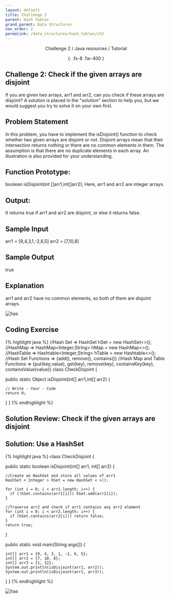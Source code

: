 ```yaml
---
layout: default
title: Challenge 2
parent: Hash Tables
grand_parent: Data Structures
nav_order: 2
permalink: /data_structures/hash_tables/ch2
---
```

<div align="center" markdown="1">
Challenge 2 / Java resources / Tutorial

{: .fs-8 .fw-400 }
</div>

## Challenge 2: Check if the given arrays are disjoint

If you are given two arrays, arr1 and arr2, can you check if these arrays are disjoint? A solution is placed in the "solution" section to help you, but we would suggest you try to solve it on your own first.

## Problem Statement
In this problem, you have to implement the isDisjoint() function to check whether two given arrays are disjoint or not. Disjoint arrays mean that their intersection returns nothing or there are no common elements in them. The assumption is that there are no duplicate elements in each array. An illustration is also provided for your understanding.

## Function Prototype:
boolean isDisjoint(int []arr1,int[]arr2);
Here, arr1 and arr2 are integer arrays.

## Output:
It returns true if arr1 and arr2 are disjoint, or else it returns false.

## Sample Input
arr1 = [9,4,3,1,-2,6,5]
arr2 = [7,10,8]

## Sample Output
true

## Explanation
arr1 and arr2 have no common elements, so both of them are disjoint arrays.

![has](https://raw.githubusercontent.com/TestJavaDev/java-resources/master/resources/has/has25.png)

## Coding Exercise

{% highlight java %}
//Hash Set  =>  HashSet<Integer> hSet = new HashSet<>();
//HashMap   =>  HashMap<Integer,String> hMap = new HashMap<>();  
//HashTable =>  Hashtable<Integer,String> hTable = new Hashtable<>();  
//Hash Set Functions => {add(), remove(), contains()}
//Hash Map and Table Functions => {put(key,value), get(key), remove(key), containsKey(key), containsValue(value)}
class CheckDisjoint {

  public static Object isDisjoint(int[] arr1,int[] arr2) {

    // Write - Your - Code    
    return 0;    
  } 
}
{% endhighlight %}

## Solution Review: Check if the given arrays are disjoint

## Solution: Use a HashSet

{% highlight java %}
class CheckDisjoint {

  public static boolean isDisjoint(int[] arr1, int[] arr2) {

    //Create an HashSet and store all values of arr1   
    HashSet < Integer > hSet = new HashSet < >();

    for (int i = 0; i < arr1.length; i++) {
      if (!hSet.contains(arr1[i])) hSet.add(arr1[i]);
    }

    //Traverse arr2 and check if arr1 contains any arr2 element
    for (int i = 0; i < arr2.length; i++) {
      if (hSet.contains(arr2[i])) return false;
    }
    return true;
  }
  
  public static void main(String args[]) {
   
    int[] arr1 = {9, 4, 3, 1, -2, 6, 5};
    int[] arr2 = {7, 10, 8};
    int[] arr3 = {1, 12};
    System.out.println(isDisjoint(arr1, arr2));
    System.out.println(isDisjoint(arr1, arr3));
    
  }
}
{% endhighlight %}

![has](https://raw.githubusercontent.com/TestJavaDev/java-resources/master/resources/has/has26.png)